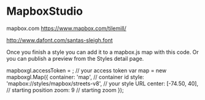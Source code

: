 # MapboxStudio

mapbox.com
https://www.mapbox.com/tilemill/


http://www.dafont.com/santas-sleigh.font


Once you finish a style you can add it to a mapbox.js map with this code.
Or you can publish a preview from the Styles detail page.

mapboxgl.accessToken = <your access token here>; // your access token
var map = new mapboxgl.Map({
    container: 'map', // container id
    style: 'mapbox://styles/mapbox/streets-v8', // your style URL
    center: [-74.50, 40], // starting position
    zoom: 9 // starting zoom
});
